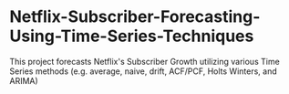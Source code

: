 # Netflix-Subscriber-Forecasting-Using-Time-Series-Techniques
This project forecasts Netflix's Subscriber Growth utilizing various Time Series methods (e.g. average, naive, drift, ACF/PCF, Holts Winters, and ARIMA) 
